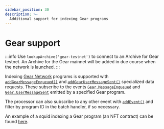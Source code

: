 ```yaml
---
sidebar_position: 30
description: >-
  Additional support for indexing Gear programs
---
```


# Gear support

:::info
Use `lookupArchive('gear-testnet')` to connect to an Archive for Gear testnet. An Archive for the Gear mainnet will be added in due course when the network is launched.
:::

Indexing [Gear Network](https://wiki.gear-tech.io/) programs is supported with [`addGearMessageEnqueued()`](/sdk/reference/processors/substrate-batch/data-requests/#addgearmessageenqueued) and [`addGearUserMessageSent()`](/sdk/reference/processors/substrate-batch/data-requests/#addgearusermessagesent) specialized data requests. These subscribe to the events [`Gear.MessageEnqueued`](https://wiki.gear-tech.io/docs/api/events/#messageenqueued) and [`Gear.UserMessageSent`](https://wiki.gear-tech.io/docs/api/events/#usermessagesent) emitted by a specified Gear program.

The processor can also subscribe to any other event with [`addEvent()`](/sdk/reference/processors/substrate-batch/data-requests/#events) and filter by program ID in the batch handler, if so necessary. 

An example of a squid indexing a Gear program (an NFT contract) can be found [here](https://github.com/subsquid/squid-sdk/tree/master/test/gear-nft).
